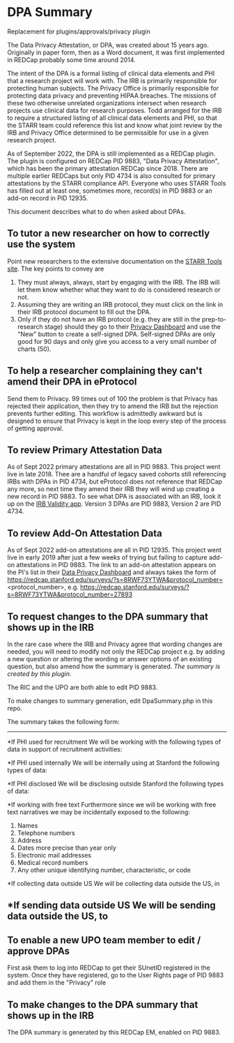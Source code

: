 # DPA Summary

Replacement for plugins/approvals/privacy plugin

The Data Privacy Attestation, or DPA, was created about 15 years ago. Originally in paper form, then as a Word document, it was first implemented in REDCap probably some time around 2014.

The intent of the DPA is a formal listing of clinical data elements and PHI that a research project will work with. The IRB is primarily responsible for protecting human subjects. The Privacy Office is primarily responsible for protecting data privacy and preventing HIPAA breaches.  The missions of these two otherwise unrelated organizations intersect when research projects use clinical data for research purposes.  Todd arranged for the IRB to require a structured listing of all clinical data elements and PHI, so that the STARR team could reference this list and know what joint review by the IRB and Privacy Office determined to be permissible for use in a given research project.

As of September 2022, the DPA is still implemented as a REDCap plugin. The plugin is configured on REDCap PID 9883, "Data Privacy Attestation", which has been the primary attestation REDCap since 2018. There are multiple earlier REDCaps but only PID 4734 is also consulted for primary attestations by the STARR compliance API. Everyone who uses STARR Tools has filled out at least one, sometimes more, record(s) in PID 9883 or an add-on record in PID 12935.

This document describes what to do when asked about DPAs.

## To tutor a new researcher on how to correctly use the system
Point new researchers to the extensive documentation on the [STARR Tools site](https://med.stanford.edu/starr-tools.html). The key points to convey are

1. They must always, always, start by engaging with the IRB. The IRB will let them know whether what they want to do is considered research or not.
1. Assuming they are writing an IRB protocol, they must click on the link in their IRB protocol document to fill out the DPA.
1. Only if they do not have an IRB protocol (e.g. they are still in the prep-to-research stage) should they go to their [Privacy Dashboard](https://redcap.stanford.edu/plugins/approvals/privacy/index.php) and use the "New" button to create a self-signed DPA. Self-signed DPAs are only good for 90 days and only give you access to a very small number of charts (50).

## To help a researcher complaining they can't amend their DPA in eProtocol
Send them to Privacy.  99 times out of 100 the problem is that Privacy has rejected their application, then they try to amend the IRB but the rejection prevents further editing.  This workflow is admittedly awkward but is designed to ensure that Privacy is kept in the loop every step of the process of getting approval.

## To review Primary Attestation Data
As of Sept 2022 primary attestations are all in PID 9883. This project went live in late 2018.
Thee are a handful of legacy saved cohorts still referencing IRBs with DPAs in PID 4734, but eProtocol does not reference that
REDCap any more, so next time they amend their IRB they will wind up creating a new record in PID 9883.
To see what DPA is associated with an IRB, look it up on the [IRB Validity app](https://starr.med.stanford.edu/irb-validity/web/).
Version 3 DPAs are PID 9883, Version 2 are PID 4734.

## To review Add-On Attestation Data
As of Sept 2022 add-on attestations are all in PID 12935. This project went live in early 2019 after just a few weeks of trying but failing to capture add-on attestations in PID 9883. The link to an add-on attestation appears on the PI's list in their [Data Privacy Dashboard](https://redcap.stanford.edu/plugins/approvals/privacy/index.php) and always takes the form of https://redcap.stanford.edu/surveys/?s=8RWF73YTWA&protocol_number=<protocol_number>, e.g. https://redcap.stanford.edu/surveys/?s=8RWF73YTWA&protocol_number=27893

## To request changes to the DPA summary that shows up in the IRB
In the rare case where the IRB and Privacy agree that wording changes are needed, you will need to modify not only the REDCap project e.g. by adding a new question or altering the wording or answer options of an existing question, but also amend how the summary is generated. *The summary is created by this plugin.*

The RIC and the UPO are both able to edit PID 9883.

To make changes to summary generation, edit DpaSummary.php in this repo.

The summary takes the following form:

-------

*If PHI used for recruitment
We will be working with the following types of data in support of recruitment activities:
<list of selected PHI>

*If PHI used internally
We will be internally using at Stanford the following types of data:
<list of selected PHI>

*If PHI disclosed
We will be disclosing outside Stanford the following types of data:
<list of selected PHI>

*If working with free text
Furthermore since we will be working with free text narratives we may be incidentally exposed to the following:
1. Names
3. Telephone numbers
4. Address
5. Dates more precise than year only
7. Electronic mail addresses
8. Medical record numbers
18. Any other unique identifying number, characteristic, or code

*If collecting data outside US
We will be collecting data outside the US, in <listed countries>

*If sending data outside US
We will be sending data outside the US, to <listed countries>
-------
## To enable a new UPO team member to edit / approve DPAs
First ask them to log into REDCap to get their SUnetID registered in the system. Once they have registered, go to the User Rights page of PID 9883 and add them in the "Privacy" role

## To make changes to the DPA summary that shows up in the IRB
The DPA summary is generated by this REDCap EM, enabled on PID 9883.
